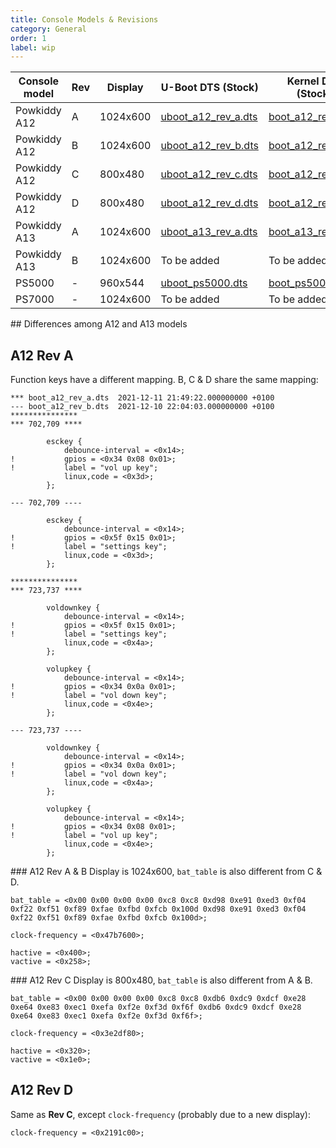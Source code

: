 ```yaml
---
title: Console Models & Revisions
category: General
order: 1
label: wip
---
```


| Console model | Rev | Display  | U-Boot DTS (Stock)    | Kernel DTS (Stock)  |
| ------------- | --- | -------- | --------------------- | ------------------- |
| Powkiddy A12  | A   | 1024x600 | [uboot_a12_rev_a.dts] | [boot_a12_rev_a.dts] |
| Powkiddy A12  | B   | 1024x600 | [uboot_a12_rev_b.dts] | [boot_a12_rev_b.dts] |
| Powkiddy A12  | C   | 800x480  | [uboot_a12_rev_c.dts] | [boot_a12_rev_c.dts] |
| Powkiddy A12  | D   | 800x480  | [uboot_a12_rev_d.dts] | [boot_a12_rev_d.dts] |
| Powkiddy A13  | A   | 1024x600 | [uboot_a13_rev_a.dts] | [boot_a13_rev_a.dts] |
| Powkiddy A13  | B   | 1024x600 | To be added           | To be added          |
| PS5000        | -   | 960x544  | [uboot_ps5000.dts]    | [boot_ps5000.dts]    |
| PS7000        | -   | 1024x600 | To be added           | To be added          |

[uboot_a12_rev_a.dts]: /files/dts/uboot_a12_rev_a.dts
[uboot_a12_rev_b.dts]: /files/dts/uboot_a12_rev_b.dts
[uboot_a12_rev_c.dts]: /files/dts/uboot_a12_rev_c.dts
[uboot_a12_rev_d.dts]: /files/dts/uboot_a12_rev_d.dts
[uboot_a13_rev_a.dts]: /files/dts/uboot_a13_rev_a.dts
[uboot_ps5000.dts]: /files/dts/uboot_ps5000.dts
[boot_a12_rev_a.dts]: /files/dts/boot_a12_rev_a.dts
[boot_a12_rev_b.dts]: /files/dts/boot_a12_rev_b.dts
[boot_a12_rev_c.dts]: /files/dts/boot_a12_rev_c.dts
[boot_a12_rev_d.dts]: /files/dts/boot_a12_rev_d.dts
[boot_a13_rev_a.dts]: /files/dts/boot_a13_rev_a.dts
[boot_ps5000.dts]: /files/dts/boot_ps5000.dts

## Differences among A12 and A13 models

## A12 Rev A
Function keys have a different mapping. B, C & D share the same mapping:
```shell
*** boot_a12_rev_a.dts	2021-12-11 21:49:22.000000000 +0100
--- boot_a12_rev_b.dts	2021-12-10 22:04:03.000000000 +0100
***************
*** 702,709 ****

  		esckey {
  			debounce-interval = <0x14>;
! 			gpios = <0x34 0x08 0x01>;
! 			label = "vol up key";
  			linux,code = <0x3d>;
  		};

--- 702,709 ----

  		esckey {
  			debounce-interval = <0x14>;
! 			gpios = <0x5f 0x15 0x01>;
! 			label = "settings key";
  			linux,code = <0x3d>;
  		};

***************
*** 723,737 ****

  		voldownkey {
  			debounce-interval = <0x14>;
! 			gpios = <0x5f 0x15 0x01>;
! 			label = "settings key";
  			linux,code = <0x4a>;
  		};

  		volupkey {
  			debounce-interval = <0x14>;
! 			gpios = <0x34 0x0a 0x01>;
! 			label = "vol down key";
  			linux,code = <0x4e>;
  		};

--- 723,737 ----

  		voldownkey {
  			debounce-interval = <0x14>;
! 			gpios = <0x34 0x0a 0x01>;
! 			label = "vol down key";
  			linux,code = <0x4a>;
  		};

  		volupkey {
  			debounce-interval = <0x14>;
! 			gpios = <0x34 0x08 0x01>;
! 			label = "vol up key";
  			linux,code = <0x4e>;
  		};
```

### A12 Rev A & B
Display is 1024x600, `bat_table` is also different from C & D.
```shell
bat_table = <0x00 0x00 0x00 0x00 0xc8 0xc8 0xd98 0xe91 0xed3 0xf04 0xf22 0xf51 0xf89 0xfae 0xfbd 0xfcb 0x100d 0xd98 0xe91 0xed3 0xf04 0xf22 0xf51 0xf89 0xfae 0xfbd 0xfcb 0x100d>;

clock-frequency = <0x47b7600>;

hactive = <0x400>;
vactive = <0x258>;
```

### A12 Rev C
Display is 800x480, `bat_table` is also different from A & B.
```shell
bat_table = <0x00 0x00 0x00 0x00 0xc8 0xc8 0xdb6 0xdc9 0xdcf 0xe28 0xe64 0xe83 0xec1 0xefa 0xf2e 0xf3d 0xf6f 0xdb6 0xdc9 0xdcf 0xe28 0xe64 0xe83 0xec1 0xefa 0xf2e 0xf3d 0xf6f>;

clock-frequency = <0x3e2df80>;

hactive = <0x320>;
vactive = <0x1e0>;
```

## A12 Rev D
Same as **Rev C**, except `clock-frequency` (probably due to a new display):
```shell
clock-frequency = <0x2191c00>;
```
